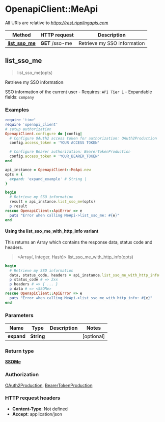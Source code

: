 # OpenapiClient::MeApi

All URIs are relative to *https://rest.ripplingapis.com*

| Method | HTTP request | Description |
| ------ | ------------ | ----------- |
| [**list_sso_me**](MeApi.md#list_sso_me) | **GET** /sso-me | Retrieve my SSO information |


## list_sso_me

> <SSOMe> list_sso_me(opts)

Retrieve my SSO information

SSO information of the current user  - Requires: `API Tier 1`  - Expandable fields: `company`

### Examples

```ruby
require 'time'
require 'openapi_client'
# setup authorization
OpenapiClient.configure do |config|
  # Configure OAuth2 access token for authorization: OAuth2Production
  config.access_token = 'YOUR ACCESS TOKEN'

  # Configure Bearer authorization: BearerTokenProduction
  config.access_token = 'YOUR_BEARER_TOKEN'
end

api_instance = OpenapiClient::MeApi.new
opts = {
  expand: 'expand_example' # String | 
}

begin
  # Retrieve my SSO information
  result = api_instance.list_sso_me(opts)
  p result
rescue OpenapiClient::ApiError => e
  puts "Error when calling MeApi->list_sso_me: #{e}"
end
```

#### Using the list_sso_me_with_http_info variant

This returns an Array which contains the response data, status code and headers.

> <Array(<SSOMe>, Integer, Hash)> list_sso_me_with_http_info(opts)

```ruby
begin
  # Retrieve my SSO information
  data, status_code, headers = api_instance.list_sso_me_with_http_info(opts)
  p status_code # => 2xx
  p headers # => { ... }
  p data # => <SSOMe>
rescue OpenapiClient::ApiError => e
  puts "Error when calling MeApi->list_sso_me_with_http_info: #{e}"
end
```

### Parameters

| Name | Type | Description | Notes |
| ---- | ---- | ----------- | ----- |
| **expand** | **String** |  | [optional] |

### Return type

[**SSOMe**](SSOMe.md)

### Authorization

[OAuth2Production](../README.md#OAuth2Production), [BearerTokenProduction](../README.md#BearerTokenProduction)

### HTTP request headers

- **Content-Type**: Not defined
- **Accept**: application/json

